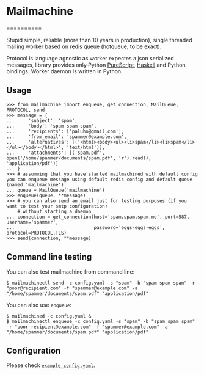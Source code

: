# Mailmachine
==========

Stupid simple, reliable (more than 10 years in production), single threaded mailing worker based on redis queue (hotqueue, to be exact).

Protocol is language agnostic as worker expectes a json serialized messages, library provides ~~only Python~~ [PureScript](https://github.com/paluh/purescript-mailmachine), [Haskell](https://github.com/paluh/mailmachine-hs) and Python bindings. Worker daemon is written in Python.

## Usage

    >>> from mailmachine import enqueue, get_connection, MailQueue, PROTOCOL, send
    >>> message = {
    ...     'subject': 'spam',
    ...     'body': 'spam spam spam',
    ...     'recipients': ['paluho@gmail.com'],
    ...     'from_email': 'spammer@example.com',
    ...     'alternatives': [('<html><body><ul><li>spam</li><li>spam</li></ul></body></html>', 'text/html')],
    ...     'attachments': [('spam.pdf', open('/home/spammer/documents/spam.pdf', 'r').read(), 'application/pdf')]
    ... }
    >>> # assumming that you have started mailmachined with default config you can enqueue message using default redis config and default queue (named 'mailmachine'):
    ... queue = MailQueue('mailmachine')
    >>> enqueue(queue, **message)
    >>> # you can also send an email just for testing purposes (if you want to test your smtp configuration)
        # without starting a daemon
    ... connection = get_connection(host='spam.spam.spam.me', port=587, username='spammer',
    ...                             password='eggs-eggs-eggs', protocol=PROTOCOL.TLS)
    >>> send(connection, **message)


## Command line testing

You can also test mailmachine from command line:

    $ mailmachinectl send -c config.yaml -s "spam" -b "spam spam spam" -r "poor@recipient.com" -f "spammer@example.com" -a "/home/spammer/documents/spam.pdf" "application/pdf"

You can also use `enqueue`:

    $ mailmachined -c config.yaml &
    $ mailmachinectl enqueue -c config.yaml -s "spam" -b "spam spam spam" -r "poor-recipient@example.com" -f "spammer@example.com" -a "/home/spammer/documents/spam.pdf" "application/pdf"

## Configuration

Please check [`example_config.yaml`](./example_config.yaml).
